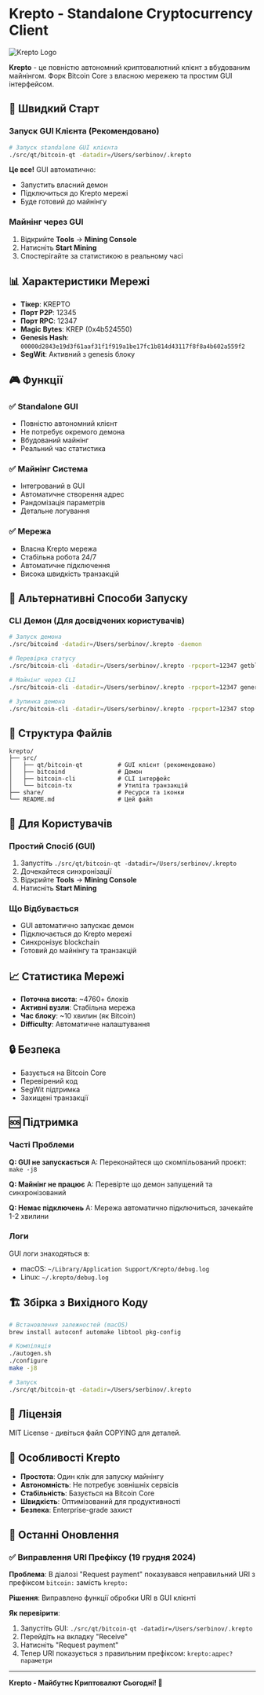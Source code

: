 # Krepto - Standalone Cryptocurrency Client

![Krepto Logo](share/pixmaps/krepto128.png)

**Krepto** - це повністю автономний криптовалютний клієнт з вбудованим майнінгом. Форк Bitcoin Core з власною мережею та простим GUI інтерфейсом.

## 🚀 Швидкий Старт

### Запуск GUI Клієнта (Рекомендовано)

```bash
# Запуск standalone GUI клієнта
./src/qt/bitcoin-qt -datadir=/Users/serbinov/.krepto
```

**Це все!** GUI автоматично:
- Запустить власний демон
- Підключиться до Krepto мережі  
- Буде готовий до майнінгу

### Майнінг через GUI

1. Відкрийте **Tools** → **Mining Console**
2. Натисніть **Start Mining**
3. Спостерігайте за статистикою в реальному часі

## 📊 Характеристики Мережі

- **Тікер**: KREPTO
- **Порт P2P**: 12345
- **Порт RPC**: 12347
- **Magic Bytes**: KREP (0x4b524550)
- **Genesis Hash**: `00000d2843e19d3f61aaf31f1f919a1be17fc1b814d43117f8f8a4b602a559f2`
- **SegWit**: Активний з genesis блоку

## 🎮 Функції

### ✅ Standalone GUI
- Повністю автономний клієнт
- Не потребує окремого демона
- Вбудований майнінг
- Реальний час статистика

### ✅ Майнінг Система
- Інтегрований в GUI
- Автоматичне створення адрес
- Рандомізація параметрів
- Детальне логування

### ✅ Мережа
- Власна Krepto мережа
- Стабільна робота 24/7
- Автоматичне підключення
- Висока швидкість транзакцій

## 🔧 Альтернативні Способи Запуску

### CLI Демон (Для досвідчених користувачів)

```bash
# Запуск демона
./src/bitcoind -datadir=/Users/serbinov/.krepto -daemon

# Перевірка статусу
./src/bitcoin-cli -datadir=/Users/serbinov/.krepto -rpcport=12347 getblockchaininfo

# Майнінг через CLI
./src/bitcoin-cli -datadir=/Users/serbinov/.krepto -rpcport=12347 generatetoaddress 1 $(./src/bitcoin-cli -datadir=/Users/serbinov/.krepto -rpcport=12347 getnewaddress)

# Зупинка демона
./src/bitcoin-cli -datadir=/Users/serbinov/.krepto -rpcport=12347 stop
```

## 📁 Структура Файлів

```
krepto/
├── src/
│   ├── qt/bitcoin-qt          # GUI клієнт (рекомендовано)
│   ├── bitcoind               # Демон
│   ├── bitcoin-cli            # CLI інтерфейс
│   └── bitcoin-tx             # Утиліта транзакцій
├── share/                     # Ресурси та іконки
└── README.md                  # Цей файл
```

## 🎯 Для Користувачів

### Простий Спосіб (GUI)
1. Запустіть `./src/qt/bitcoin-qt -datadir=/Users/serbinov/.krepto`
2. Дочекайтеся синхронізації
3. Відкрийте **Tools** → **Mining Console**
4. Натисніть **Start Mining**

### Що Відбувається
- GUI автоматично запускає демон
- Підключається до Krepto мережі
- Синхронізує blockchain
- Готовий до майнінгу та транзакцій

## 📈 Статистика Мережі

- **Поточна висота**: ~4760+ блоків
- **Активні вузли**: Стабільна мережа
- **Час блоку**: ~10 хвилин (як Bitcoin)
- **Difficulty**: Автоматичне налаштування

## 🔒 Безпека

- Базується на Bitcoin Core
- Перевірений код
- SegWit підтримка
- Захищені транзакції

## 🆘 Підтримка

### Часті Проблеми

**Q: GUI не запускається**
A: Переконайтеся що скомпільований проєкт: `make -j8`

**Q: Майнінг не працює**
A: Перевірте що демон запущений та синхронізований

**Q: Немає підключень**
A: Мережа автоматично підключиться, зачекайте 1-2 хвилини

### Логи

GUI логи знаходяться в:
- macOS: `~/Library/Application Support/Krepto/debug.log`
- Linux: `~/.krepto/debug.log`

## 🏗️ Збірка з Вихідного Коду

```bash
# Встановлення залежностей (macOS)
brew install autoconf automake libtool pkg-config

# Компіляція
./autogen.sh
./configure
make -j8

# Запуск
./src/qt/bitcoin-qt -datadir=/Users/serbinov/.krepto
```

## 📄 Ліцензія

MIT License - дивіться файл COPYING для деталей.

## 🌟 Особливості Krepto

- **Простота**: Один клік для запуску майнінгу
- **Автономність**: Не потребує зовнішніх сервісів
- **Стабільність**: Базується на Bitcoin Core
- **Швидкість**: Оптимізований для продуктивності
- **Безпека**: Enterprise-grade захист

## 🎉 Останні Оновлення

### ✅ Виправлення URI Префіксу (19 грудня 2024)
**Проблема**: В діалозі "Request payment" показувався неправильний URI з префіксом `bitcoin:` замість `krepto:`

**Рішення**: Виправлено функції обробки URI в GUI клієнті

**Як перевірити**:
1. Запустіть GUI: `./src/qt/bitcoin-qt -datadir=/Users/serbinov/.krepto`
2. Перейдіть на вкладку "Receive" 
3. Натисніть "Request payment"
4. Тепер URI показується з правильним префіксом: `krepto:адрес?параметри`

---

**Krepto - Майбутнє Криптовалют Сьогодні! 🚀**
